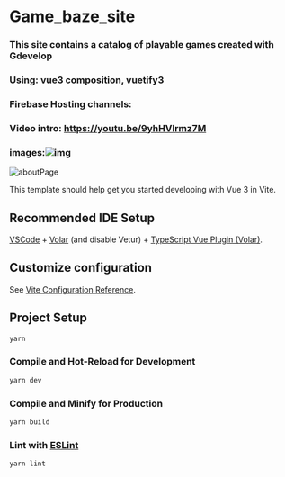 # Game_baze_site
### This site contains a catalog of playable games created with Gdevelop
### Using: vue3 composition, vuetify3
### Firebase Hosting channels: 
### Video intro: https://youtu.be/9yhHVIrmz7M

### images:![img](https://github.com/user-attachments/assets/97ffa736-828c-4575-bfc9-49a61d37e100)
![aboutPage](https://github.com/user-attachments/assets/ed6ea6b7-a0ae-43c2-a485-5b6b87c4a7b1)


This template should help get you started developing with Vue 3 in Vite.

## Recommended IDE Setup

[VSCode](https://code.visualstudio.com/) + [Volar](https://marketplace.visualstudio.com/items?itemName=Vue.volar) (and disable Vetur) + [TypeScript Vue Plugin (Volar)](https://marketplace.visualstudio.com/items?itemName=Vue.vscode-typescript-vue-plugin).

## Customize configuration

See [Vite Configuration Reference](https://vitejs.dev/config/).

## Project Setup

```sh
yarn
```

### Compile and Hot-Reload for Development

```sh
yarn dev
```

### Compile and Minify for Production

```sh
yarn build
```

### Lint with [ESLint](https://eslint.org/)

```sh
yarn lint
```
